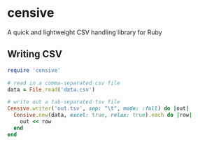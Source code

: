 # censive

A quick and lightweight CSV handling library for Ruby

## Writing CSV

```ruby
require 'censive'

# read in a comma-separated csv file
data = File.read('data.csv')

# write out a tab-separated tsv file
Censive.writer('out.tsv', sep: "\t", mode: :full) do |out|
  Censive.new(data, excel: true, relax: true).each do |row|
    out << row
  end
end
```
